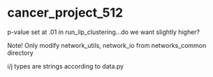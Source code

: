 # cancer_project_512

p-value set at .01 in run_ilp_clustering...do we want slightly higher?

Note! Only modify network_utils, network_io from networks_common directory

i/j types are strings according to data.py